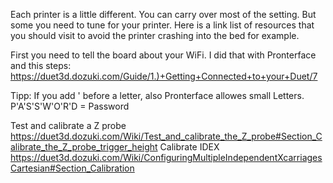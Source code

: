 Each printer is a little different. You can carry over most of the setting. But some you need to tune for your printer.
Here is a link list of resources that you should visit to avoid the printer crashing into the bed for example.

First you need to tell the board about your WiFi.
I did that with Pronterface and this steps: https://duet3d.dozuki.com/Guide/1.)+Getting+Connected+to+your+Duet/7

Tipp: If you add ' before a letter, also Pronterface allowes small Letters. P'A'S'S'W'O'R'D = Password

Test and calibrate a Z probe https://duet3d.dozuki.com/Wiki/Test_and_calibrate_the_Z_probe#Section_Calibrate_the_Z_probe_trigger_height
Calibrate IDEX https://duet3d.dozuki.com/Wiki/ConfiguringMultipleIndependentXcarriagesCartesian#Section_Calibration
